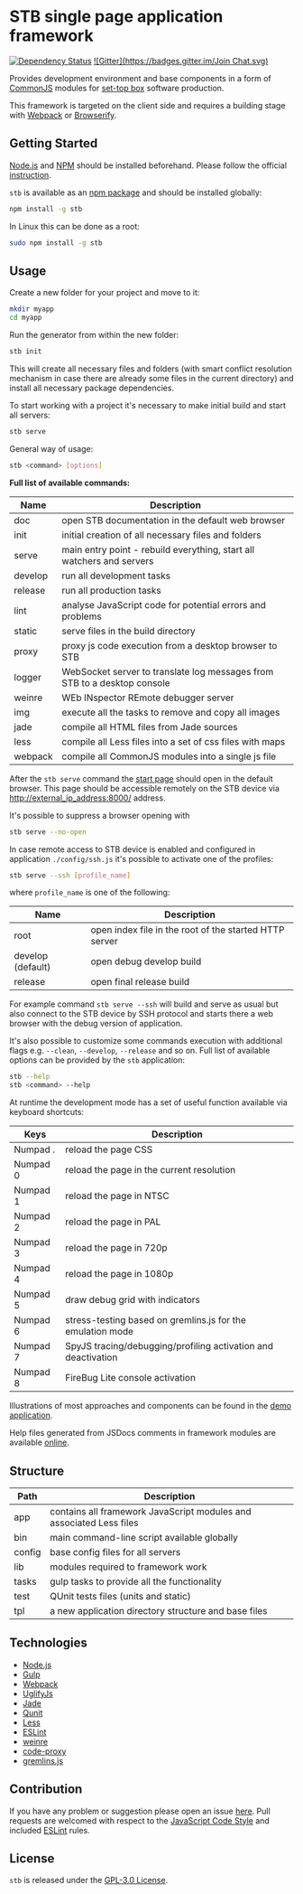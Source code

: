 STB single page application framework
=====================================

[![Dependency Status](https://david-dm.org/darkpark/stb.svg)](https://david-dm.org/darkpark/stb)
[![Gitter](https://badges.gitter.im/Join Chat.svg)](https://gitter.im/DarkPark/stb?utm_source=badge&utm_medium=badge&utm_campaign=pr-badge&utm_content=badge)

Provides development environment and base components in a form of [CommonJS](http://wiki.commonjs.org/wiki/CommonJS) modules
for [set-top box](http://en.wikipedia.org/wiki/Set-top_box) software production.

This framework is targeted on the client side and requires a building stage with [Webpack](http://webpack.github.io/) or [Browserify](http://browserify.org/).


## Getting Started

[Node.js](http://nodejs.org/) and [NPM](https://www.npmjs.com/) should be installed beforehand.
Please follow the official [instruction](http://nodejs.org/download/).

`stb` is available as an [npm package](https://www.npmjs.org/package/stb) and should be installed globally:

```bash
npm install -g stb
```

In Linux this can be done as a root:

```bash
sudo npm install -g stb
```


## Usage

Create a new folder for your project and move to it:

```bash
mkdir myapp
cd myapp
```

Run the generator from within the new folder:

```bash
stb init
```

This will create all necessary files and folders (with smart conflict resolution mechanism
in case there are already some files in the current directory) and install all necessary package dependencies.

To start working with a project it's necessary to make initial build and start all servers:

```bash
stb serve
```

General way of usage:

```bash
stb <command> [options]
```

**Full list of available commands:**

 Name    | Description
---------|-------------
 doc     | open STB documentation in the default web browser
 init    | initial creation of all necessary files and folders
 serve   | main entry point - rebuild everything, start all watchers and servers
 develop | run all development tasks
 release | run all production tasks
 lint    | analyse JavaScript code for potential errors and problems
 static  | serve files in the build directory
 proxy   | proxy js code execution from a desktop browser to STB
 logger  | WebSocket server to translate log messages from STB to a desktop console
 weinre  | WEb INspector REmote debugger server
 img     | execute all the tasks to remove and copy all images
 jade    | compile all HTML files from Jade sources
 less    | compile all Less files into a set of css files with maps
 webpack | compile all CommonJS modules into a single js file


After the `stb serve` command the [start page](http://localhost:8000/) should open in the default browser.
This page should be accessible remotely on the STB device via <http://external_ip_address:8000/> address.

It's possible to suppress a browser opening with

```bash
stb serve --no-open
```

In case remote access to STB device is enabled and configured in application `./config/ssh.js` it's possible to activate one of the profiles:

```bash
stb serve --ssh [profile_name]
```

where `profile_name` is one of the following:

 Name              | Description
-------------------|-------------
 root              | open index file in the root of the started HTTP server
 develop (default) | open debug develop build
 release           | open final release build

For example command `stb serve --ssh` will build and serve as usual but also connect to the STB device by SSH protocol and starts there a web browser with the debug version of application.

It's also possible to customize some commands execution with additional flags e.g. `--clean`, `--develop`, `--release` and so on.
Full list of available options can be provided by the `stb` application:

```bash
stb --help
stb <command> --help
```


At runtime the development mode has a set of useful function available via keyboard shortcuts:

 Keys     | Description
----------|-------------
 Numpad . | reload the page CSS
 Numpad 0 | reload the page in the current resolution
 Numpad 1 | reload the page in NTSC
 Numpad 2 | reload the page in PAL
 Numpad 3 | reload the page in 720p
 Numpad 4 | reload the page in 1080p
 Numpad 5 | draw debug grid with indicators
 Numpad 6 | stress-testing based on gremlins.js for the emulation mode
 Numpad 7 | SpyJS tracing/debugging/profiling activation and deactivation
 Numpad 8 | FireBug Lite console activation


Illustrations of most approaches and components can be found in the [demo application](https://github.com/DarkPark/stb-demo).

Help files generated from JSDocs comments in framework modules are available [online](http://darkpark.github.io/stb/).

## Structure

 Path   | Description
--------|-------------
 app    | contains all framework JavaScript modules and associated Less files
 bin    | main command-line script available globally
 config | base config files for all servers
 lib    | modules required to framework work
 tasks  | gulp tasks to provide all the functionality
 test   | QUnit tests files (units and static)
 tpl    | a new application directory structure and base files


## Technologies

* [Node.js](http://nodejs.org/)
* [Gulp](http://gulpjs.com/)
* [Webpack](http://webpack.github.io/)
* [UglifyJs](http://lisperator.net/uglifyjs/)
* [Jade](http://jade-lang.com/)
* [Qunit](http://qunitjs.com/)
* [Less](http://lesscss.org/)
* [ESLint](http://eslint.org/)
* [weinre](https://www.npmjs.org/package/weinre/)
* [code-proxy](https://github.com/DarkPark/code-proxy/)
* [gremlins.js](https://github.com/marmelab/gremlins.js)


## Contribution

If you have any problem or suggestion please open an issue [here](https://github.com/DarkPark/stb/issues).
Pull requests are welcomed with respect to the [JavaScript Code Style](https://github.com/DarkPark/jscs) and included [ESLint](http://eslint.org/) rules.


## License

`stb` is released under the [GPL-3.0 License](http://opensource.org/licenses/GPL-3.0).
